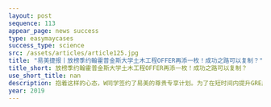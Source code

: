 ```yaml
---
layout: post
sequence: 113
appear_page: news success
type: easymaycases
success_type: science
src: /assets/articles/article125.jpg
title: "易美捷报丨放榜季约翰霍普金斯大学土木工程OFFER再添一枚！成功之路可以复制？"
title_short: 放榜季约翰霍普金斯大学土木工程OFFER再添一枚！成功之路可以复制？
use_short_title: nan
description: 抱着这样的心态，W同学签约了易美的尊贵专享计划。为了在短时间内提升GRE成绩，W同学开始了与易美语培名师团一起杀G的路。在一对一的辅导中，老师首先对GRE考试的模式，套路做了全面的分析。为了弥补应考能力的不足，更是用大量的真题进行实战训练。在逐渐建立自己的应考模式之后，通过对以往错误的归纳总结，找出弱点。在后期，有针对性的逐一突破，不断强化。终于，在经过一轮又一轮的模拟之后，W同学突破自我，成功拿到了GRE 320+的高分。
year: 2019
---
```


